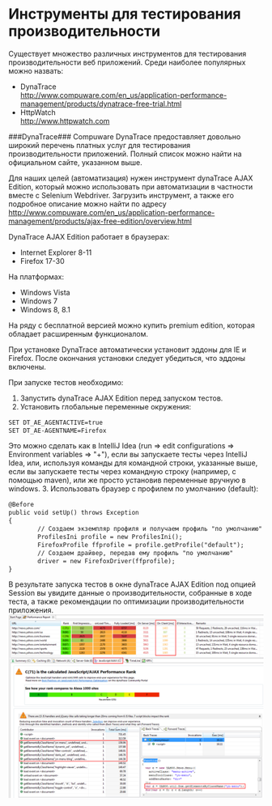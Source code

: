 # Инструменты для тестирования производительности
Существует множество различных инструментов для тестирования производительности веб приложений. Среди наиболее популярных можно назвать:
* DynaTrace <br>
http://www.compuware.com/en_us/application-performance-management/products/dynatrace-free-trial.html
* HttpWatch <br>
http://www.httpwatch.com

###DynaTrace###
Compuware DynaTrace предоставляет довольно широкий перечень платных услуг для тестирования производительности приложений. Полный список можно найти на официальном сайте, указанном выше.

Для наших целей (автоматизация) нужен инструмент dynaTrace AJAX Edition, который можно использовать при автоматизации в частности вместе с Selenium Webdriver. Загрузить инструмент, а также его подробное описание можно найти по адресу http://www.compuware.com/en_us/application-performance-management/products/ajax-free-edition/overview.html

DynaTrace AJAX Edition работает в браузерах:
* Internet Explorer 8-11
* Firefox 17-30

На платформах:
* Windows Vista
* Windows 7
* Windows 8, 8.1

На ряду с бесплатной версией можно купить premium edition, которая обладает расширенным функционалом.

При установке DynaTrace автоматически установит эддоны для IE и Firefox. После окончания установки следует убедиться, что эддоны включены.

При запуске тестов необходимо:
1. Запустить dynaTrace AJAX Edition перед запуском тестов.
2. Установить глобальные переменные окружения:
```
SET DT_AE_AGENTACTIVE=true
SET DT_AE-AGENTNAME=Firefox
```
Это можно сделать как в IntelliJ Idea (run => edit configurations => Environment variables => "+"), если вы запускаете тесты через IntelliJ Idea, или, используя команды для командной строки, указанные выше, если вы запускаете тесты через командную строку (например, с помощью maven), или же просто установив переменные вручную в windows.
3. Использовать браузер с профилем по умолчанию (default):
```
@Before
public void setUp() throws Exception
{
        // Создаем экземпляр профиля и получаем профиль "по умолчанию"
        ProfilesIni profile = new ProfilesIni();
        FirefoxProfile ffprofile = profile.getProfile("default");
        // Создаем драйвер, передав ему профиль "по умолчанию"
        driver = new FirefoxDriver(ffprofile);
}
```
В результате запуска тестов в окне dynaTrace AJAX Edition под опцией Session вы увидите данные о производительности, собранные в ходе теста, а также рекомендации по оптимизации производительности приложения.
![](/resources/dynatrace_report.png)
